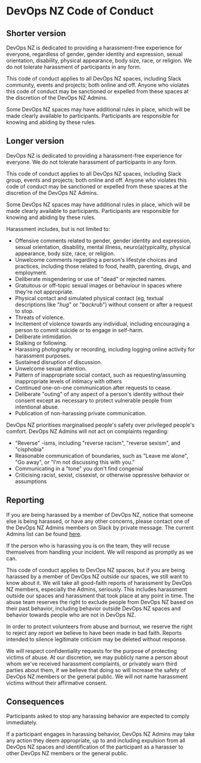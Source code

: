 # DevOps NZ Code of Conduct

## Shorter version

DevOps NZ is dedicated to providing a harassment-free experience for everyone, regardless of gender, gender identity and expression, sexual
orientation, disability, physical appearance, body size, race, or religion.
We do not tolerate harassment of participants in any form.

This code of conduct applies to all DevOps NZ spaces, including Slack community, events and projects; both online and off.
Anyone who violates this code of conduct may be sanctioned or expelled from these spaces at the discretion of the DevOps NZ Admins.

Some DevOps NZ spaces may have additional rules in place, which will be made clearly available to participants.
Participants are responsible for knowing and abiding by these rules.

## Longer version

DevOps NZ is dedicated to providing a harassment-free experience for everyone.
We do not tolerate harassment of participants in any form.

This code of conduct applies to all DevOps NZ spaces, including Slack group, events and projects; both online and off.
Anyone who violates this code of conduct may be sanctioned or expelled from these spaces at the discretion of the DevOps NZ Admins.

Some DevOps NZ spaces may have additional rules in place, which will be made clearly available to participants.
Participants are responsible for knowing and abiding by these rules.

Harassment includes, but is not limited to:

* Offensive comments related to gender, gender identity and expression, sexual orientation, disability, mental illness, neuro(a)typicality,
  physical appearance, body size, race, or religion.
* Unwelcome comments regarding a person's lifestyle choices and practices, including those related to food, health, parenting, drugs, and
  employment.
* Deliberate misgendering or use of "dead" or rejected names.
* Gratuitous or off-topic sexual images or behaviour in spaces where they're not appropriate.
* Physical contact and simulated physical contact (eg, textual descriptions like "*hug*" or "*backrub*") without consent or after a request
  to stop.
* Threats of violence.
* Incitement of violence towards any individual, including encouraging a person to commit suicide or to engage in self-harm.
* Deliberate intimidation.
* Stalking or following.
* Harassing photography or recording, including logging online activity for harassment purposes.
* Sustained disruption of discussion.
* Unwelcome sexual attention.
* Pattern of inappropriate social contact, such as requesting/assuming inappropriate levels of intimacy with others
* Continued one-on-one communication after requests to cease.
* Deliberate "outing" of any aspect of a person's identity without their consent except as necessary to protect vulnerable people from
  intentional abuse.
* Publication of non-harassing private communication.

DevOps NZ prioritises marginalised people's safety over privileged people's comfort.
DevOps NZ Admins will not act on complaints regarding:

* "Reverse" -isms, including "reverse racism", "reverse sexism", and "cisphobia"
* Reasonable communication of boundaries, such as "Leave me alone", "Go away", or "I'm not discussing this with you."
* Communicating in a "tone" you don't find congenial
* Criticising racist, sexist, cissexist, or otherwise oppressive behavior or assumptions

## Reporting

If you are being harassed by a member of DevOps NZ, notice that someone else is being harassed, or have any other concerns, please contact
one of the DevOps NZ Admins members on Slack by private message.
The current Admins list can be found [here](./admins.md).

If the person who is harassing you is on the team, they will recuse themselves from handling your incident.
We will respond as promptly as we can.

This code of conduct applies to DevOps NZ spaces, but if you are being harassed by a member of DevOps NZ outside our spaces, we still want
to know about it.
We will take all good-faith reports of harassment by DevOps NZ members, especially the Admins, seriously.
This includes harassment outside our spaces and harassment that took place at any point in time.
The abuse team reserves the right to exclude people from DevOps NZ based on their past behavior, including behavior outside DevOps NZ spaces
and behavior towards people who are not in DevOps NZ.

In order to protect volunteers from abuse and burnout, we reserve the right to reject any report we believe to have been made in bad faith.
Reports intended to silence legitimate criticism may be deleted without response.

We will respect confidentiality requests for the purpose of protecting victims of abuse.
At our discretion, we may publicly name a person about whom we've received harassment complaints, or privately warn third parties about
them, if we believe that doing so will increase the safety of DevOps NZ members or the general public.
We will not name harassment victims without their affirmative consent.

## Consequences

Participants asked to stop any harassing behavior are expected to comply immediately.

If a participant engages in harassing behavior, DevOps NZ Admins may take any action they deem appropriate, up to and including expulsion
from all DevOps NZ spaces and identification of the participant as a harasser to other DevOps NZ members or the general public.
